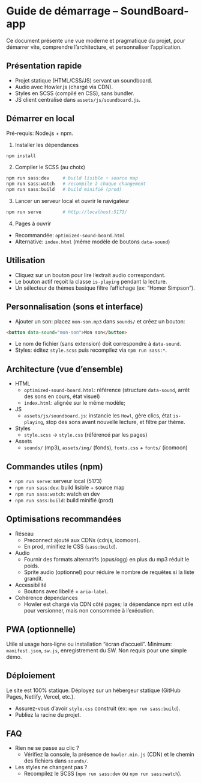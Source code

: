 # Guide de démarrage – SoundBoard-app

Ce document présente une vue moderne et pragmatique du projet, pour démarrer vite, comprendre l’architecture, et personnaliser l’application.

## Présentation rapide
- Projet statique (HTML/CSS/JS) servant un soundboard.
- Audio avec Howler.js (chargé via CDN).
- Styles en SCSS (compilé en CSS), sans bundler.
- JS client centralisé dans `assets/js/soundboard.js`.

## Démarrer en local
Pré-requis: Node.js + npm.

1) Installer les dépendances
```bash
npm install
```
2) Compiler le SCSS (au choix)
```bash
npm run sass:dev     # build lisible + source map
npm run sass:watch   # recompile à chaque changement
npm run sass:build   # build minifié (prod)
```
3) Lancer un serveur local et ouvrir le navigateur
```bash
npm run serve        # http://localhost:5173/
```
4) Pages à ouvrir
- Recommandée: `optimized-sound-board.html`
- Alternative: `index.html` (même modèle de boutons `data-sound`)

## Utilisation
- Cliquez sur un bouton pour lire l’extrait audio correspondant.
- Le bouton actif reçoit la classe `is-playing` pendant la lecture.
- Un sélecteur de thèmes basique filtre l’affichage (ex: “Homer Simpson”).

## Personnalisation (sons et interface)
- Ajouter un son: placez `mon-son.mp3` dans `sounds/` et créez un bouton:
```html
<button data-sound="mon-son">Mon son</button>
```
- Le nom de fichier (sans extension) doit correspondre à `data-sound`.
- Styles: éditez `style.scss` puis recompilez via `npm run sass:*`.

## Architecture (vue d’ensemble)
- HTML
  - `optimized-sound-board.html`: référence (structure `data-sound`, arrêt des sons en cours, état visuel)
  - `index.html`: alignée sur le même modèle;
- JS
  - `assets/js/soundboard.js`: instancie les `Howl`, gère clics, état `is-playing`, stop des sons avant nouvelle lecture, et filtre par thème.
- Styles
  - `style.scss` → `style.css` (référencé par les pages)
- Assets
  - `sounds/` (mp3), `assets/img/` (fonds), `fonts.css` + `fonts/` (icomoon)

## Commandes utiles (npm)
- `npm run serve`: serveur local (5173)
- `npm run sass:dev`: build lisible + source map
- `npm run sass:watch`: watch en dev
- `npm run sass:build`: build minifié (prod)

## Optimisations recommandées
- Réseau
  - Preconnect ajouté aux CDNs (cdnjs, icomoon).
  - En prod, minifiez le CSS (`sass:build`).
- Audio
  - Fournir des formats alternatifs (opus/ogg) en plus du mp3 réduit le poids.
  - Sprite audio (optionnel) pour réduire le nombre de requêtes si la liste grandit.
- Accessibilité
  - Boutons avec libellé + `aria-label`.
- Cohérence dépendances
  - Howler est chargé via CDN côté pages; la dépendance npm est utile pour versionner, mais non consommée à l’exécution.

## PWA (optionnelle)
Utile si usage hors‑ligne ou installation “écran d’accueil”. Minimum: `manifest.json`, `sw.js`, enregistrement du SW. Non requis pour une simple démo.

## Déploiement
Le site est 100% statique. Déployez sur un hébergeur statique (GitHub Pages, Netlify, Vercel, etc.).
- Assurez-vous d’avoir `style.css` construit (ex: `npm run sass:build`).
- Publiez la racine du projet.

## FAQ
- Rien ne se passe au clic ?
  - Vérifiez la console, la présence de `howler.min.js` (CDN) et le chemin des fichiers dans `sounds/`.
- Les styles ne changent pas ?
  - Recompilez le SCSS (`npm run sass:dev` ou `npm run sass:watch`).
